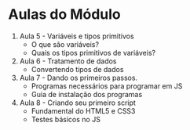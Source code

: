 # Aulas do Módulo

1. Aula 5 - Variáveis e tipos primitivos
   - O que são variáveis?
   - Quais os tipos primitivos de variáveis?
2. Aula 6 - Tratamento de dados
   - Convertendo tipos de dados
3. Aula 7 - Dando os primeiros passos.
   - Programas necessários para programar em JS
   - Guia de instalação dos programas
4. Aula 8 - Criando seu primeiro script
   - Fundamental do HTML5 e CSS3
   - Testes básicos no JS
